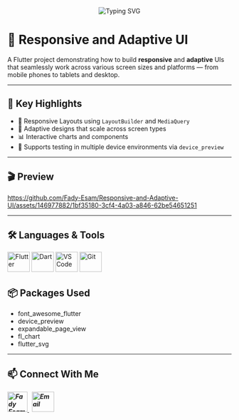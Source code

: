 <p align="center">
  <img src="https://readme-typing-svg.herokuapp.com?font=Fira+Code&size=30&pause=1000&color=2F80ED&width=800&lines=Flutter+Responsive+and+Adaptive+UI+Demo" alt="Typing SVG" />
</p>

# 📱 Responsive and Adaptive UI

A Flutter project demonstrating how to build **responsive** and **adaptive** UIs that seamlessly work across various screen sizes and platforms — from mobile phones to tablets and desktop.

---

## 🎯 Key Highlights

- 📱 Responsive Layouts using `LayoutBuilder` and `MediaQuery`
- 🧩 Adaptive designs that scale across screen types
- 📊 Interactive charts and components
- 🧪 Supports testing in multiple device environments via `device_preview`

---

## 🎬 Preview

https://github.com/Fady-Esam/Responsive-and-Adaptive-UI/assets/146977882/1bf35180-3cf4-4a03-a846-62be54651251

---

## 🛠️ Languages & Tools
<p align="left"> 
        <img src="https://www.vectorlogo.zone/logos/flutterio/flutterio-icon.svg" alt="Flutter" width="50" height="45"/>
        <img src="https://www.vectorlogo.zone/logos/dartlang/dartlang-icon.svg" alt="Dart" width="50" height="45"/>
        <img src="https://github.com/user-attachments/assets/81601bc6-d10f-436a-a3fa-fb3b129feaf6" alt="VS Code" width="50" height="45"/>
        <img src="https://www.vectorlogo.zone/logos/git-scm/git-scm-icon.svg" alt="Git" width="50" height="45"/>
</p

---

## 📦 Packages Used
   * font_awesome_flutter
   *  device_preview
   *  expandable_page_view
   *  fl_chart
  *  flutter_svg

---

## 📫 Connect With Me
<h5 align="left"> 
<a href="https://www.linkedin.com/in/fady-esam/" target="_blank"> 
  <img src="https://raw.githubusercontent.com/rahuldkjain/github-profile-readme-generator/master/src/images/icons/Social/linked-in-alt.svg" alt="Fady Esam" height="45" width="45" /> 
  </a> 
   &nbsp;
  <a href="mailto:fady.esam.0101@gmail.com" target="_blank"> 
    <img src="https://cdn-icons-png.flaticon.com/512/732/732200.png" alt="Email" height="45" width="50" /> 
</a> 
</h5>







